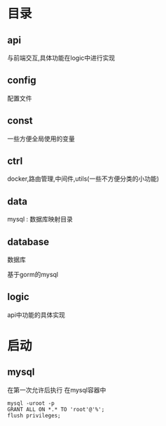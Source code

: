 
# 目录

## api

与前端交互,具体功能在logic中进行实现

## config

配置文件

## const

一些方便全局使用的变量

## ctrl

docker,路由管理,中间件,utils(一些不方便分类的小功能)

## data

mysql : 数据库映射目录

## database

数据库

基于gorm的mysql


## logic

api中功能的具体实现




# 启动

## mysql

在第一次允许后执行
在mysql容器中
```
mysql -uroot -p
GRANT ALL ON *.* TO 'root'@'%';
flush privileges;
```